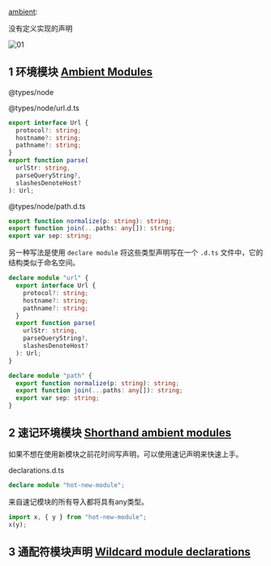 
[ambient](https://www.typescriptlang.org/docs/handbook/modules.html#working-with-other-javascript-libraries):

没有定义实现的声明

![01](/images/20230714/01.png)

## 1 环境模块 [Ambient Modules](https://www.typescriptlang.org/docs/handbook/modules.html#ambient-modules)

@types/node

@types/node/url.d.ts

```ts
export interface Url {
  protocol?: string;
  hostname?: string;
  pathname?: string;
}
export function parse(
  urlStr: string,
  parseQueryString?,
  slashesDenoteHost?
): Url;
```

@types/node/path.d.ts

```ts
export function normalize(p: string): string;
export function join(...paths: any[]): string;
export var sep: string;
```

另一种写法是使用 `declare module` 将这些类型声明写在一个 `.d.ts` 文件中，它的结构类似于命名空间。

```ts
declare module "url" {
  export interface Url {
    protocol?: string;
    hostname?: string;
    pathname?: string;
  }
  export function parse(
    urlStr: string,
    parseQueryString?,
    slashesDenoteHost?
  ): Url;
}

declare module "path" {
  export function normalize(p: string): string;
  export function join(...paths: any[]): string;
  export var sep: string;
}
```

## 2 速记环境模块 [Shorthand ambient modules](https://www.typescriptlang.org/docs/handbook/modules.html#shorthand-ambient-modules)

如果不想在使用新模块之前花时间写声明，可以使用速记声明来快速上手。

declarations.d.ts

```ts
declare module "hot-new-module";
```

来自速记模块的所有导入都将具有any类型。

```ts
import x, { y } from "hot-new-module";
x(y);
```

## 3 通配符模块声明 [Wildcard module declarations](https://www.typescriptlang.org/docs/handbook/modules.html#wildcard-module-declarations)